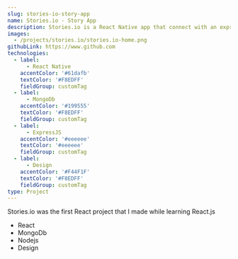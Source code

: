 ```yaml
---
slug: stories-io-story-app
name: Stories.io - Story App
description: Stories.io is a React Native app that connect with an expressjs server, allows users to browse, create, change and delete their stories stores on a mongoDb database. Users can like and comments on other user's stories and also set their stories as private
images:
  - /projects/stories.io/stories.io-home.png
githubLink: https://www.github.com
technologies:
  - label:
      - React Native
    accentColor: '#61dafb'
    textColor: '#F8EDFF'
    fieldGroup: customTag
  - label:
      - MongoDb
    accentColor: '#199555'
    textColor: '#F8EDFF'
    fieldGroup: customTag
  - label:
      - ExpressJS
    accentColor: '#eeeeee'
    textColor: '#eeeeee'
    fieldGroup: customTag
  - label:
      - Design
    accentColor: '#F44F1F'
    textColor: '#F8EDFF'
    fieldGroup: customTag
type: Project
---
```


Stories.io was the first React project that I made while learning React.js

- React
- MongoDb
- Nodejs
- Design
